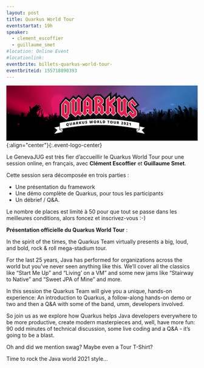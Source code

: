 ```yaml
---
layout: post
title: Quarkus World Tour
eventstartat: 19h
speaker:
  - clement_escoffier
  - guillaume_smet 
#location: Online Event
#locationlink:   
eventbrite: billets-quarkus-world-tour-
eventbriteid: 155718890393
---
```


![Logo Quarkus World Tour](/images/events/hero_worldtour.png){:align="center"}{:.event-logo-center}

Le GenevaJUG est très fier d’accueillir le Quarkus World Tour pour une session online, en français, avec **Clément Escoffier** et **Guillaume Smet**.   


Cette session sera décomposée en trois parties :

- Une présentation du framework
- Une démo complète de Quarkus, pour tous les participants
- Un débrief / Q&A.

Le nombre de places est limité à 50 pour que tout se passe dans les meilleures conditions, alors foncez et inscrivez-vous :-)


**Présentation officielle du Quarkus World Tour** :

In the spirit of the times, the Quarkus Team virtually presents a big, loud, and bold, rock & roll mega-stadium tour.

For the last 25 years, Java has performed for organizations across the world but you’ve never seen anything like this. We’ll cover all the classics like “Start Me Up” and “Living’ on a VM” and some new jams like “Stairway to Native” and “Sweet JPA of Mine” and more.

In this session the Quarkus Team will give you a unique, hands-on experience: An introduction to Quarkus, a follow-along hands-on demo or two and then a Q&A with some of the band, umm, developers involved.

So join us as we explore how Quarkus helps Java developers everywhere to be more productive, create modern masterpieces and, well, have more fun: 90 odd minutes of technical discussion, some live coding and a Q&A - it’s going to be a blast.

Oh and did we mention swag? Maybe even a Tour T-Shirt?

Time to rock the Java world 2021 style…
